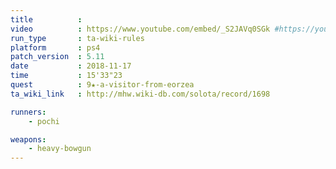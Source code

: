 ```yaml
---
title          :
video          : https://www.youtube.com/embed/_S2JAVq0SGk #https://youtu.be/_S2JAVq0SGk
run_type       : ta-wiki-rules
platform       : ps4
patch_version  : 5.11
date           : 2018-11-17
time           : 15'33"23
quest          : 9★-a-visitor-from-eorzea
ta_wiki_link   : http://mhw.wiki-db.com/solota/record/1698

runners:
    - pochi

weapons:
    - heavy-bowgun
---
```

